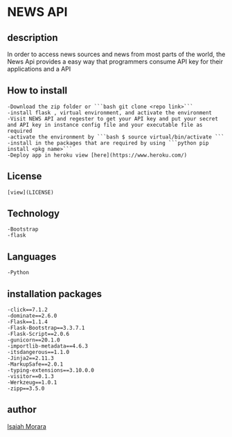 # NEWS API
## description
In order to access news sources and news from most parts of the world, the News Api provides a easy way that programmers consume API key for their applications and a API

## How to install
    -Download the zip folder or ```bash git clone <repo link>```
    -install flask , virtual environment, and activate the environment
    -Visit NEWS API and regester to get your API key and put your secret and API key in instance config file and your executable file as required
    -activate the environment by ```bash $ source virtual/bin/activate ```
    -install in the packages that are required by using ```python pip install <pkg name>```
    -Deploy app in heroku view [here](https://www.heroku.com/)
    
## License
    [view](LICENSE)
## Technology
    -Bootstrap
    -flask
## Languages
    -Python
## installation packages
```
-click==7.1.2
-dominate==2.6.0
-Flask==1.1.4
-Flask-Bootstrap==3.3.7.1
-Flask-Script==2.0.6
-gunicorn==20.1.0
-importlib-metadata==4.6.3
-itsdangerous==1.1.0
-Jinja2==2.11.3
-MarkupSafe==2.0.1
-typing-extensions==3.10.0.0
-visitor==0.1.3
-Werkzeug==1.0.1
-zipp==3.5.0
```
## author
[Isaiah Morara](https://github.com/isaiahKe)
